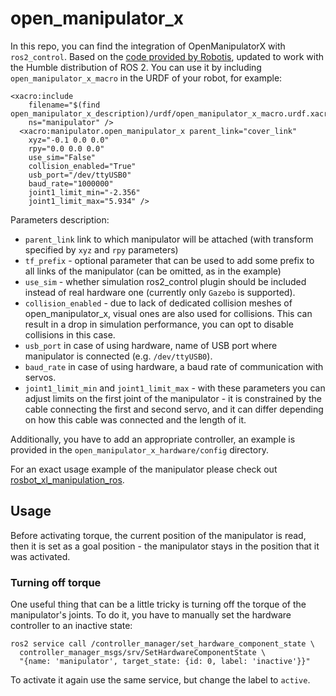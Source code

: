 # open_manipulator_x

In this repo, you can find the integration of OpenManipulatorX with `ros2_control`. Based on the [code provided by Robotis](https://github.com/ROBOTIS-GIT/open_manipulator), updated to work with the Humble distribution of ROS 2. You can use it by including `open_manipulator_x_macro` in the URDF of your robot, for example:
```
<xacro:include
    filename="$(find open_manipulator_x_description)/urdf/open_manipulator_x_macro.urdf.xacro"
    ns="manipulator" />
  <xacro:manipulator.open_manipulator_x parent_link="cover_link"
    xyz="-0.1 0.0 0.0"
    rpy="0.0 0.0 0.0"
    use_sim="False"
    collision_enabled="True"
    usb_port="/dev/ttyUSB0"
    baud_rate="1000000"
    joint1_limit_min="-2.356"
    joint1_limit_max="5.934" />
```

Parameters description:
 * `parent_link` link to which manipulator will be attached (with transform specified by `xyz` and `rpy` parameters)
 * `tf_prefix` - optional parameter that can be used to add some prefix to all links of the manipulator (can be omitted, as in the example)
 * `use_sim` - whether simulation ros2_control plugin should be included instead of real hardware one (currently only `Gazebo` is supported).
 * `collision_enabled` - due to lack of dedicated collision meshes of open_manipulator_x, visual ones are also used for collisions. This can result in a drop in simulation performance, you can opt to disable collisions in this case.
 * `usb_port` in case of using hardware, name of USB port where manipulator is connected (e.g. `/dev/ttyUSB0`).
 * `baud_rate` in case of using hardware, a baud rate of communication with servos.
 * `joint1_limit_min` and `joint1_limit_max` - with these parameters you can adjust limits on the first joint of the manipulator - it is constrained by the cable connecting the first and second servo, and it can differ depending on how this cable was connected and the length of it.

Additionally, you have to add an appropriate controller, an example is provided in the `open_manipulator_x_hardware/config` directory.

For an exact usage example of the manipulator please check out [rosbot_xl_manipulation_ros](https://github.com/husarion/rosbot_xl_manipulation_ros).

## Usage

Before activating torque, the current position of the manipulator is read, then it is set as a goal position - the manipulator stays in the position that it was activated. 

### Turning off torque

One useful thing that can be a little tricky is turning off the torque of the manipulator's joints. To do it, you have to manually set the hardware controller to an inactive state: 
```
ros2 service call /controller_manager/set_hardware_component_state \
  controller_manager_msgs/srv/SetHardwareComponentState \
  "{name: 'manipulator', target_state: {id: 0, label: 'inactive'}}"
```

To activate it again use the same service, but change the label to `active`.